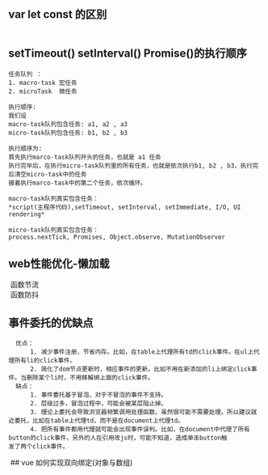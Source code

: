 ## var let const 的区别


```js

```
## setTimeout() setInterval() Promise()的执行顺序
```
任务队列 ： 
1. macro-task 宏任务
2. microTask  微任务

执行顺序:
我们设
macro-task队列包含任务: a1, a2 , a3 
micro-task队列包含任务: b1, b2 , b3

执行顺序为:
首先执行marco-task队列开头的任务，也就是 a1 任务
执行完毕后，在执行micro-task队列里的所有任务，也就是依次执行b1, b2 , b3，执行完后清空micro-task中的任务
接着执行marco-task中的第二个任务，依次循环。

macro-task队列真实包含任务：
*script(主程序代码),setTimeout, setInterval, setImmediate, I/O, UI rendering*

micro-task队列真实包含任务： 
process.nextTick, Promises, Object.observe, MutationObserver

```
## web性能优化-懒加载
  函数节流   
  函数防抖  

## 事件委托的优缺点
```
  优点：
      1. 减少事件注册，节省内存。比如，在table上代理所有td的click事件。在ul上代理所有li的click事件。
      2. 简化了dom节点更新时，相应事件的更新。比如不用在新添加的li上绑定click事件。当删除某个li时，不用移解绑上面的click事件。
  缺点：
      1. 事件委托基于冒泡，对于不冒泡的事件不支持。
      2. 层级过多，冒泡过程中，可能会被某层阻止掉。
      3. 理论上委托会导致浏览器频繁调用处理函数，虽然很可能不需要处理。所以建议就近委托，比如在table上代理td，而不是在document上代理td。
      4. 把所有事件都用代理就可能会出现事件误判。比如，在document中代理了所有button的click事件，另外的人在引用改js时，可能不知道，造成单击button触          发了两个click事件。
```
  ## vue 如何实现双向绑定(对象与数组)
